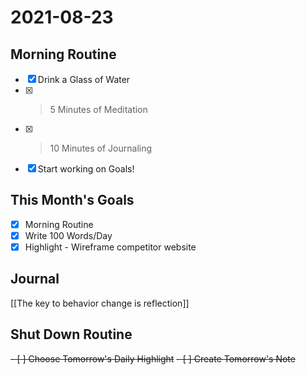 # 2021-08-23

## Morning Routine
- [x] Drink a Glass of Water
- [x] > 5 Minutes of Meditation
- [x] > 10 Minutes of Journaling
- [x] Start working on Goals!

## This Month's Goals
- [x] Morning Routine
- [x] Write 100 Words/Day
- [x] Highlight - Wireframe competitor website

## Journal
[[The key to behavior change is reflection]]


## Shut Down Routine
<del>- [ ] Choose Tomorrow's Daily Highlight</del>
<del>- [ ] Create Tomorrow's Note</del>
